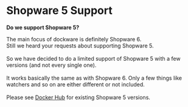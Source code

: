 # Shopware 5 Support

**Do we support Shopware 5?**

The main focus of dockware is definitely Shopware 6.\
Still we heard your requests about supporting Shopware 5.\
\
So we have decided to do a limited support of Shopware 5 with a few versions (and not every single one).\
\
It works basically the same as with Shopware 6. Only a few things like watchers and so on are either different or not included.\
\
Please see [Docker Hub](https://hub.docker.com/u/dockware) for existing Shopware 5 versions.

